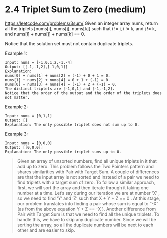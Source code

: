 # 2.4 Triplet Sum to Zero \(medium\)

https://leetcode.com/problems/3sum/
Given an integer array nums, return all the triplets [nums[i], nums[j], nums[k]] such that i != j, i != k, and j != k, and nums[i] + nums[j] + nums[k] == 0.

Notice that the solution set must not contain duplicate triplets.

 

Example 1:
```
Input: nums = [-1,0,1,2,-1,-4]
Output: [[-1,-1,2],[-1,0,1]]
Explanation: 
nums[0] + nums[1] + nums[2] = (-1) + 0 + 1 = 0.
nums[1] + nums[2] + nums[4] = 0 + 1 + (-1) = 0.
nums[0] + nums[3] + nums[4] = (-1) + 2 + (-1) = 0.
The distinct triplets are [-1,0,1] and [-1,-1,2].
Notice that the order of the output and the order of the triplets does not matter.
```
Example 2:
```
Input: nums = [0,1,1]
Output: []
Explanation: The only possible triplet does not sum up to 0.
```
Example 3:
```
Input: nums = [0,0,0]
Output: [[0,0,0]]
Explanation: The only possible triplet sums up to 0.
```

> Given an array of unsorted numbers, find all unique triplets in it that add up to zero.
This problem follows the Two Pointers pattern and shares similarities with Pair with Target Sum.
A couple of differences are that the input array is not sorted and instead of a pair we need to find
triplets with a target sum of zero.
To follow a similar approach, first, we will sort the array and then iterate through it taking one
number at a time. Letʼs say during our iteration we are at number ‘X’ , so we need to find ‘Y’ and
‘Z’ such that X + Y + Z == 0 . At this stage, our problem translates into finding a pair whose
sum is equal to “-X” (as from the above equation Y + Z == -X ).
Another difference from Pair with Target Sum is that we need to find all the unique triplets. To
handle this, we have to skip any duplicate number. Since we will be sorting the array, so all the
duplicate numbers will be next to each other and are easier to skip.